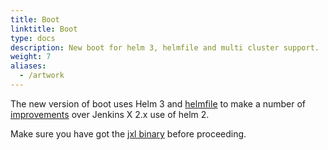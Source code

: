 ```yaml
---
title: Boot
linktitle: Boot
type: docs
description: New boot for helm 3, helmfile and multi cluster support.
weight: 7
aliases:
  - /artwork
---
```



The new version of boot uses Helm 3 and [helmfile](https://github.com/roboll/helmfile) to make a number of [improvements](benefits) over Jenkins X 2.x use of helm 2.

Make sure you have got the [jxl binary](/docs/labs/jxl/) before proceeding.

